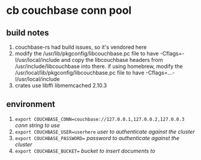 # cb couchbase conn pool

## build notes

1. couchbase-rs had build issues, so it's vendored here
2. modify the /usr/lib/pkgconfig/libcouchbase.pc file to have -Cflags=-I/usr/local/include and 
copy the libcouchbase headers from /usr/include/libcouchbase into there.  if using homebrew,
modify the /usr/local/lib/pkgconfig/libcouchbase.pc file to have -Cflags=...-I/usr/local/include
4. crates use libffi libmemcached 2.10.3

## environment

1. `export COUCHBASE_CONN=couchbase://127.0.0.1,127.0.0.2,127.0.0.3`  _conn string to use_
2. `export COUCHBASE_USER=userhere` _user to authenticate against the cluster_
3. `export COUCHBASE_PASSWORD=` _password to authenticate against the cluster_
4. `export COUCHBASE_BUCKET=` _bucket to insert documents to_

